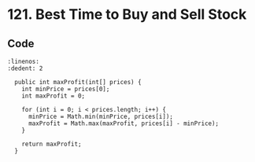 # 121. Best Time to Buy and Sell Stock

## Code

```{code-block} java
:linenos:
:dedent: 2

  public int maxProfit(int[] prices) {
    int minPrice = prices[0];
    int maxProfit = 0;

    for (int i = 0; i < prices.length; i++) {
      minPrice = Math.min(minPrice, prices[i]);
      maxProfit = Math.max(maxProfit, prices[i] - minPrice);
    }

    return maxProfit;
  }
```
